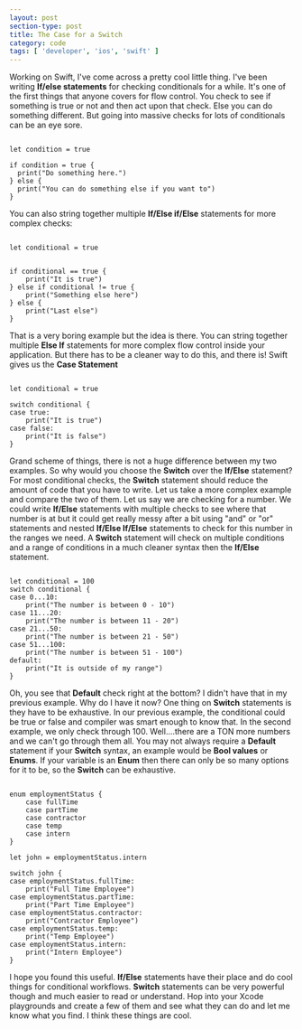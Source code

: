 ```yaml
---
layout: post
section-type: post
title: The Case for a Switch
category: code
tags: [ 'developer', 'ios', 'swift' ]
---
```


Working on Swift, I've come across a pretty cool little thing. I've been writing <b>If/else statements</b> for checking conditionals for a while. It's one of the first things that anyone covers for flow control. You check to see if something is true or not and then act upon that check. Else you can do something different. But going into massive checks for lots of conditionals can be an eye sore.

<pre><code data-trim class="Swift">
let condition = true

if condition = true {
  print("Do something here.")
} else {
  print("You can do something else if you want to")
}
</code></pre>

You can also string together multiple <b>If/Else if/Else</b> statements for more complex checks:

<pre><code data-trim class="Swift">
let conditional = true


if conditional == true {
    print("It is true")
} else if conditional != true {
    print("Something else here")
} else {
    print("Last else")
}
</code></pre>

That is a very boring example but the idea is there. You can string together multiple <b>Else If</b> statements for more complex flow control inside your application. But there has to be a cleaner way to do this, and there is! Swift gives us the <b>Case Statement</b>

<pre><code data-trim class="Swift">
let conditional = true

switch conditional {
case true:
    print("It is true")
case false:
    print("It is false")
}
</code></pre>

Grand scheme of things, there is not a huge difference between my two examples. So why would you choose the <b>Switch</b> over the <b>If/Else</b> statement? For most conditional checks, the <b>Switch</b> statement should reduce the amount of code that you have to write. Let us take a more complex example and compare the two of them. Let us say we are checking for a number. We could write <b>If/Else</b> statements with multiple checks to see where that number is at but it could get really messy after a bit using "and" or "or" statements and nested <b>If/Else If/Else</b> statements to check for this number in the ranges we need. A <b>Switch</b> statement will check on multiple conditions and a range of conditions in a much cleaner syntax then the <b>If/Else</b> statement.  

<pre><code data-trim class="Swift">
let conditional = 100
switch conditional {
case 0...10:
    print("The number is between 0 - 10")
case 11...20:
    print("The number is between 11 - 20")
case 21...50:
    print("The number is between 21 - 50")
case 51...100:
    print("The number is between 51 - 100")
default:
    print("It is outside of my range")
}
</code></pre>

Oh, you see that <b>Default</b> check right at the bottom? I didn't have that in my previous example. Why do I have it now? One thing on <b>Switch</b> statements is they have to be exhaustive. In our previous example, the conditional could be true or false and compiler was smart enough to know that. In the second example, we only check through 100. Well....there are a TON more numbers and we can't go through them all. You may not always require a <b>Default</b> statement if your <b>Switch</b> syntax, an example would be <b>Bool values</b> or <b>Enums</b>. If your variable is an <b>Enum</b> then there can only be so many options for it to be, so the <b>Switch</b> can be exhaustive.

<pre><code data-trim class="Swift">
enum employmentStatus {
    case fullTime
    case partTime
    case contractor
    case temp
    case intern
}

let john = employmentStatus.intern

switch john {
case employmentStatus.fullTime:
    print("Full Time Employee")
case employmentStatus.partTime:
    print("Part Time Employee")
case employmentStatus.contractor:
    print("Contractor Employee")
case employmentStatus.temp:
    print("Temp Employee")
case employmentStatus.intern:
    print("Intern Employee")
}
</code></pre>

I hope you found this useful. <b>If/Else</b> statements have their place and do cool things for conditional workflows. <b>Switch</b> statements can be very powerful though and much easier to read or understand. Hop into your Xcode playgrounds and create a few of them and see what they can do and let me know what you find. I think these things are cool.
